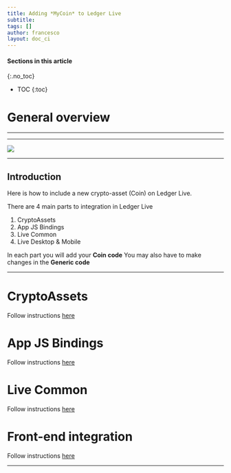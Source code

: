 ```yaml
---
title: Adding *MyCoin* to Ledger Live
subtitle:
tags: []
author: francesco
layout: doc_ci
---
```


#### Sections in this article
{:.no_toc}
* TOC
{:toc}

# General overview

***
<!--

- [General overview](#general-overview)
  - [Introduction](#introduction)
- [CryptoAssets](#cryptoassets)
- [App JS Bindings](#app-js-bindings)
- [Live Common](#live-common)
- [Front-end integration](#front-end-integration)

-->

***

<!-- ------------- Image ------------- -->
<!-- --------------------------------- -->
![](../../../uploads/images/CI/code-blocks.png)

***
## Introduction
Here is how to include a new crypto-asset (Coin) on Ledger Live.  

There are 4 main parts to integration in Ledger Live  
1. CryptoAssets  
2. App JS Bindings   
3. Live Common    
4. Live Desktop & Mobile   

In each part you will add your **Coin code** You may also have to make changes in the **Generic code**  


***
# CryptoAssets  

Follow instructions [here](../41_live_cryptoassets)  

# App JS Bindings

Follow instructions [here](../42_live_app_bindings)  

# Live Common

Follow instructions [here](../43_live_common)  

# Front-end integration

Follow instructions [here](../44_live_frontend)  

***
